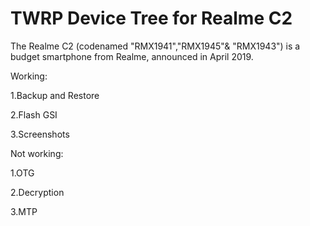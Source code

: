 # TWRP Device Tree for Realme C2
The Realme C2 (codenamed "RMX1941","RMX1945"& "RMX1943") is a budget smartphone from Realme, announced in April 2019.

Working:

1.Backup and Restore

2.Flash GSI

3.Screenshots

Not working:

1.OTG

2.Decryption

3.MTP
